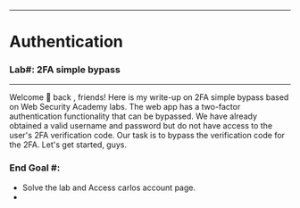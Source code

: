 ***
# Authentication
### Lab#: 2FA simple bypass
***

Welcome 👋 back , friends! Here is my write-up on 2FA simple bypass based on Web Security Academy labs. The web app has a two-factor authentication functionality that can be bypassed. We have already obtained a valid username and password but do not have access to the user's 2FA verification code. Our task is to bypass the verification code for the 2FA. Let's get started, guys.


### End Goal #:
- Solve the lab and Access carlos account page.
- 

